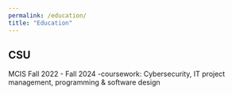 ```yaml
---
permalink: /education/
title: "Education"
---
```


## CSU
MCIS Fall 2022 - Fall 2024
-coursework: Cybersecurity, IT project management, programming & software design
